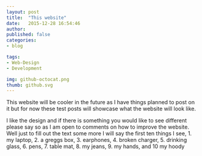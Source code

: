 ```yaml
---
layout: post
title:  "This website"
date:   2015-12-28 16:54:46
author:
published: false
categories:
- blog

tags:
- Web-Design
- Development

img: github-octocat.png
thumb: github.svg
---
```


This website will be cooler in the future as I have things planned to post on it but for now these test posts will showcase what the website will look like.

I like the design and if there is something you would like to see different please say so as I am open to comments on how to improve the website. Well just to fill out the text some more I will say the first ten things I see, 1. my laptop, 2. a greggs box, 3. earphones, 4. broken charger, 5. drinking glass, 6. pens, 7. table mat, 8. my jeans, 9. my hands, and 10 my hoody
<!--more-->
